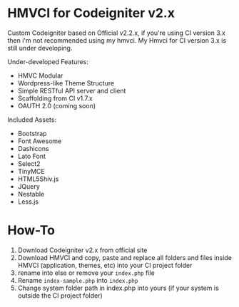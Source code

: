 # HMVCI for Codeigniter v2.x
Custom Codeigniter based on Official v2.2.x, if you're using CI version 3.x then i'm not recommended
using my hmvci. My Hmvci for CI version 3.x is still under developing.

Under-developed Features:
- HMVC Modular
- Wordpress-like Theme Structure
- Simple RESTful API server and client
- Scaffolding from CI v1.7.x
- OAUTH 2.0 (coming soon)

Included Assets:
- Bootstrap
- Font Awesome
- Dashicons
- Lato Font
- Select2
- TinyMCE
- HTML5Shiv.js
- JQuery
- Nestable
- Less.js

How-To
==============================
1.  Download Codeigniter v2.x from official site
2.  Download HMVCI and copy, paste and replace all folders and files inside HMVCI (application, themes, etc) into your CI project folder
3.  rename into else or remove your `index.php` file
4.  Rename `index-sample.php` into `index.php`
5. 	Change system folder path in index.php into yours (if your system is outside the CI project folder)